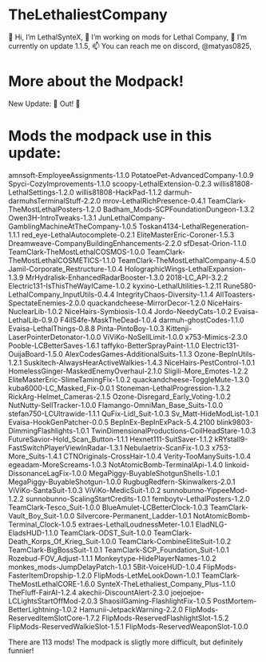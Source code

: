 # TheLethaliestCompany
 👋 Hi, I’m LethalSynteX,
 👀 I’m working on mods for Lethal Company,
 🌱 I’m currently on update 1.1.5,
 📫 You can reach me on discord, @matyas0825,

# More about the Modpack!


New Update: 🥳 Out! 🥳


# Mods the modpack use in this update:

amnsoft-EmployeeAssignments-1.1.0
PotatoePet-AdvancedCompany-1.0.9
Spyci-CozyImprovements-1.1.0
scoopy-LethalExtension-0.2.3
willis81808-LethalSettings-1.2.0
willis81808-HackPad-1.1.2
darmuh-darmuhsTerminalStuff-2.2.0
mrov-LethalRichPresence-0.4.1
TeamClark-TheMostLethalPosters-1.2.0
Badham_Mods-SCPFoundationDungeon-1.3.2
Owen3H-IntroTweaks-1.3.1
JunLethalCompany-GamblingMachineAtTheCompany-1.0.5
Toskan4134-LethalRegeneration-1.1.1
red_eye-LethalAutocomplete-0.2.1
EliteMasterEric-Coroner-1.5.3
Dreamweave-CompanyBuildingEnhancements-2.2.0
sfDesat-Orion-1.1.0
TeamClark-TheMostLethalCOSMOS-1.0.0
TeamClark-TheMostLethalCOSMETICS-1.1.0
TeamClark-TheMostLethalCompany-4.5.0
Jamil-Corporate_Restructure-1.0.4
HolographicWings-LethalExpansion-1.3.9
MrHydralisk-EnhancedRadarBooster-1.3.0
2018-LC_API-3.2.2
Electric131-IsThisTheWayICame-1.0.2
kyxino-LethalUtilities-1.2.11
Rune580-LethalCompany_InputUtils-0.4.4
IntegrityChaos-Diversity-1.1.4
AllToasters-SpectateEnemies-2.0.0
quackandcheese-MirrorDecor-1.2.0
NiceHairs-NuclearLib-1.0.2
NiceHairs-Symbiosis-1.0.4
Jordo-NeedyCats-1.0.2
Evaisa-LethalLib-0.9.0
F4ilS4fe-MaskTheDead-1.0.4
darmuh-ghostCodes-1.1.0
Evaisa-LethalThings-0.8.8
Pinta-PintoBoy-1.0.3
Kittenji-LaserPointerDetonator-1.0.0
ViViKo-NoSellLimit-1.0.0
x753-Mimics-2.3.0
Pooble-LCBetterSaves-1.6.1
taffyko-BetterSprayPaint-1.1.0
Electric131-OuijaBoard-1.5.0
AlexCodesGames-AdditionalSuits-1.1.3
Ozone-BepInUtils-1.2.1
Suskitech-AlwaysHearActiveWalkies-1.4.3
NiceHairs-PestControl-1.0.1
HomelessGinger-MaskedEnemyOverhaul-2.1.0
Sligili-More_Emotes-1.2.2
EliteMasterEric-SlimeTamingFix-1.0.2
quackandcheese-ToggleMute-1.3.0
kuba6000-LC_Masked_Fix-0.0.1
Stoneman-LethalProgression-1.3.2
RickArg-Helmet_Cameras-2.1.5
Ozone-Disregard_Early_Voting-1.0.2
NutNutty-SellTracker-1.0.0
Flamango-OmniMan_Base_Suits-1.0.0
stefan750-LCUltrawide-1.1.1
QuFix-Lidl_Suit-1.0.3
Sv_Matt-HideModList-1.0.1
Evaisa-HookGenPatcher-0.0.5
BepInEx-BepInExPack-5.4.2100
blink9803-DimmingFlashlights-1.0.1
TwinDimensionalProductions-CoilHeadStare-1.0.3
FutureSavior-Hold_Scan_Button-1.1.1
Hexnet111-SuitSaver-1.1.2
kRYstall9-FastSwitchPlayerViewInRadar-1.3.1
Nebulaetrix-ScanFix-1.0.3
x753-More_Suits-1.4.1
CTNOriginals-CrossHair-1.0.4
Verity-TooManySuits-1.0.4
egeadam-MoreScreams-1.0.3
NotAtomicBomb-TerminalApi-1.4.0
linkoid-DissonanceLagFix-1.0.0
MegaPiggy-BuyableShotgunShells-1.0.1
MegaPiggy-BuyableShotgun-1.0.0
RugbugRedfern-Skinwalkers-2.0.1
ViViKo-SantaSuit-1.0.3
ViViKo-MedicSuit-1.0.2
sunnobunno-YippeeMod-1.2.2
sunnobunno-ScalingStartCredits-1.0.1
femboytv-LethalPosters-1.2.0
TeamClark-Tesco_Suit-1.0.0
BlueAmulet-LCBetterClock-1.0.3
TeamClark-Vault_Boy_Suit-1.0.0
Silvercore-Permanent_Ladder-1.0.1
NotAtomicBomb-Terminal_Clock-1.0.5
extraes-LethalLoudnessMeter-1.0.1
EladNLG-EladsHUD-1.1.0
TeamClark-ODST_Suit-1.0.0
TeamClark-Death_Korps_Of_Krieg_Suit-1.0.0
TeamClark-CombineEliteSuit-1.0.2
TeamClark-BigBossSuit-1.0.1
TeamClark-SCP_Foundation_Suit-1.0.1
Rozebud-FOV_Adjust-1.1.1
Monkeytype-HidePlayerNames-1.0.2
monkes_mods-JumpDelayPatch-1.0.1
5Bit-VoiceHUD-1.0.4
FlipMods-FasterItemDropship-1.2.0
FlipMods-LetMeLookDown-1.0.1
TeamClark-TheMostLethalCORE-1.6.0
SynteX-TheLethaliest_Company_Plus-1.1.0
TheFluff-FairAI-1.2.4
akechii-DiscountAlert-2.3.0
joejoejoe-LCLightsStartOffMod-2.0.3
ShaosilGaming-FlashlightFix-1.0.5
PostMortem-BetterLightning-1.0.2
Hamunii-JetpackWarning-2.2.0
FlipMods-ReservedItemSlotCore-1.7.2
FlipMods-ReservedFlashlightSlot-1.5.2
FlipMods-ReservedWalkieSlot-1.5.1
FlipMods-ReservedWeaponSlot-1.0.0

There are 113 mods! The modpack is sligtly more difficult, but definitely funnier!
